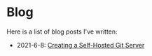 # Blog

Here is a list of blog posts I've written:

* 2021-6-8: [Creating a Self-Hosted Git Server](blog-git-server.html)
